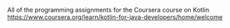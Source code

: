 All of the programming assignments for the Coursera course on Kotlin
https://www.coursera.org/learn/kotlin-for-java-developers/home/welcome
